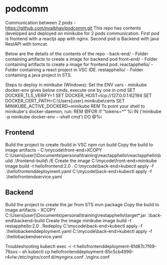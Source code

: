 # podcomm
Communication between 2 pods - https://github.com/nvaibhav/podcomm.git
This repo has contents developed and deployed on minikube for 2 pods communication.
First pod is frontend with a reactjs app with nginx.
Second pod is Backend with java RestAPI with tomcat.

Below are the details of the contents of the repo -
back-end/ - Folder containing artifacts to create a image for backend pod
front-end/ - Folder containing artifacts to create a image for frontend pod.
reactapphello/ - Folder containing a react project in VSC IDE.
restapphello/ - Folder containing a java project in STS.

Steps to deploy in minikube (Windows):
Set the ENV vars -
minikube docker-env gives below cmds, execute one by one in cmd
  SET DOCKER_TLS_VERIFY=1
  SET DOCKER_HOST=tcp://127.0.0.1:62194
  SET DOCKER_CERT_PATH=C:\Users\[user]\.minikube\certs
  SET MINIKUBE_ACTIVE_DOCKERD=minikube
  REM To point your shell to minikube's docker-daemon, run:
  REM @FOR /f "tokens=*" %i IN ('minikube -p minikube docker-env --shell cmd') DO @%i

Frontend
------------
Build the project to create /build in VSC
  npm run build
Copy the build to image artifacts -
  C:\mycode\front-end>XCOPY C:\Users\[user]\Documents\personal\training\reactapphello\reactapphello\build .\frontend-build\ /E
Create the image
  C:\mycode\front-end>minikube image build -t hellofrontend:2.0 .
  C:\mycode\back-end>kubectl apply -f .\hellofrontenddeployment.yaml
  C:\mycode\back-end>kubectl apply -f .\hellofrontendservice.yaml

Backend
------------
Build the project to create the jar from STS
  mvn package
Copy the build to image artifacts -
  XCOPY C:\Users\[user]\Documents\personal\training\restapphello\target\*.jar .\back-end\backend-build
Create the image
  minikube image build -t restapphello:2.0 .
Redeploy
  C:\mycode\back-end>kubectl apply -f .\hellobackenddeployment.yaml
  C:\mycode\back-end>kubectl apply -f .\hellobackendservice.yaml

Troubleshooting
  kubectl exec -i -t hellofrontenddeployment-6fd87c7f69-76sxs – sh
  kubectl cp hellofrontenddeployment-85c5cb4999-r4vlw:/etc/nginx/conf.d/mynginx.conf .\nginx.conf
